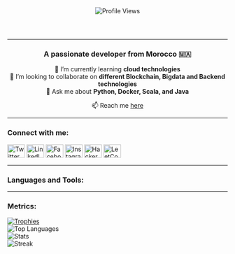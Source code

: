 <!DOCTYPE html>
<html lang="en">
<head>
  <meta charset="UTF-8">
  <meta name="viewport" content="width=device-width, initial-scale=1.0">
  <title>Anvarknian's Profile</title>
</head>
<body>

<header align="center">
  <img src="https://komarev.com/ghpvc/?username=anvarknian&label=Profile%20views&color=0e75b6&style=flat" alt="Profile Views">
</header>

<hr>

<section align="center">
  <h3>A passionate developer from Morocco 🇲🇦</h3>
  <p>
    🌱 I’m currently learning <strong>cloud technologies</strong><br>
    👯 I’m looking to collaborate on <strong>different Blockchain, Bigdata and Backend technologies</strong><br>
    💬 Ask me about <strong>Python, Docker, Scala, and Java</strong>
  </p>
  <p>
    📫 Reach me <a href="mailto:justdev.ak@outlook.com">here</a>
  </p>
</section>

<hr>

<section>
  <h3>Connect with me:</h3>
  <p>
    <a href="https://twitter.com/anvarknian" target="_blank"><img src="https://raw.githubusercontent.com/rahuldkjain/github-profile-readme-generator/master/src/images/icons/Social/twitter.svg" alt="Twitter" height="30" width="40"></a>
    <a href="https://linkedin.com/in/anvarknian" target="_blank"><img src="https://raw.githubusercontent.com/rahuldkjain/github-profile-readme-generator/master/src/images/icons/Social/linked-in-alt.svg" alt="LinkedIn" height="30" width="40"></a>
    <a href="https://fb.com/anvarknian" target="_blank"><img src="https://raw.githubusercontent.com/rahuldkjain/github-profile-readme-generator/master/src/images/icons/Social/facebook.svg" alt="Facebook" height="30" width="40"></a>
    <a href="https://instagram.com/anvarknian" target="_blank"><img src="https://raw.githubusercontent.com/rahuldkjain/github-profile-readme-generator/master/src/images/icons/Social/instagram.svg" alt="Instagram" height="30" width="40"></a>
    <a href="https://www.hackerrank.com/anvarknian" target="_blank"><img src="https://raw.githubusercontent.com/rahuldkjain/github-profile-readme-generator/master/src/images/icons/Social/hackerrank.svg" alt="HackerRank" height="30" width="40"></a>
    <a href="https://www.leetcode.com/anvarknian" target="_blank"><img src="https://raw.githubusercontent.com/rahuldkjain/github-profile-readme-generator/master/src/images/icons/Social/leet-code.svg" alt="LeetCode" height="30" width="40"></a>
  </p>
</section>

<hr>

<section>
  <h3>Languages and Tools:</h3>
  <p>
    <!-- Add your icons and links here -->
  </p>
</section>

<hr>

<section>
  <h3>Metrics:</h3>
  <a href="https://github.com/ryo-ma/github-profile-trophy">
    <img src="https://github-profile-trophy.vercel.app/?username=anvarknian" alt="Trophies">
  </a><br>
  <img src="https://github-readme-stats.vercel.app/api/top-langs?username=anvarknian&show_icons=true&locale=en&layout=compact" alt="Top Languages"><br>
  <img src="https://github-readme-stats.vercel.app/api?username=anvarknian&show_icons=true&locale=en" alt="Stats"><br>
  <img src="https://github-readme-streak-stats.herokuapp.com/?user=anvarknian&" alt="Streak">
</section>

</body>
</html>
